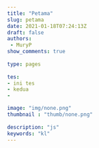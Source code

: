 ```yaml
---
title: "Petama"
slug: petama
date: 2021-01-18T07:24:13Z
draft: false 
authors:
 - MuryP
show_comments: true 
 
type: pages 
 
tes: 
- ini tes
- kedua
-

image: "img/none.png" 
thumbnail : "thumb/none.png" 
 
description: "js" 
keywords: "kl" 
--- 
```


